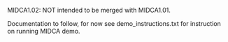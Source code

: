 MIDCA1.02: NOT intended to be merged with MIDCA1.01.

Documentation to follow, for now see demo_instructions.txt for instruction on running MIDCA demo.